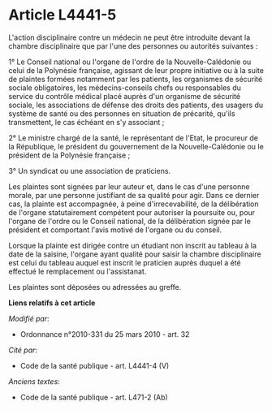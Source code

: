 # Article L4441-5

L'action disciplinaire contre un médecin ne peut être introduite devant la chambre disciplinaire que par l'une des personnes
ou autorités suivantes : 

1° Le Conseil national ou l'organe de l'ordre de la Nouvelle-Calédonie ou celui de la Polynésie française, agissant de leur
propre initiative ou à la suite de plaintes formées notamment par les patients, les organismes de sécurité sociale
obligatoires, les médecins-conseils chefs ou responsables du service du contrôle médical placé auprès d'un organisme de
sécurité sociale, les associations de défense des droits des patients, des usagers du système de santé ou des personnes en
situation de précarité, qu'ils transmettent, le cas échéant en s'y associant ; 

2° Le ministre chargé de la santé, le représentant de l'Etat, le procureur de la République, le président du gouvernement de
la Nouvelle-Calédonie ou le président de la Polynésie française ; 

3° Un syndicat ou une association de praticiens. 

Les plaintes sont signées par leur auteur et, dans le cas d'une personne morale, par une personne justifiant de sa qualité
pour agir. Dans ce dernier cas, la plainte est accompagnée, à peine d'irrecevabilité, de la délibération de l'organe
statutairement compétent pour autoriser la poursuite ou, pour l'organe de l'ordre ou le Conseil national, de la délibération
signée par le président et comportant l'avis motivé de l'organe ou du conseil. 

Lorsque la plainte est dirigée contre un étudiant non inscrit au tableau à la date de la saisine, l'organe ayant qualité pour
saisir la chambre disciplinaire est celui du tableau auquel est inscrit le praticien auprès duquel a été effectué le
remplacement ou l'assistanat. 

Les plaintes sont déposées ou adressées au greffe.

**Liens relatifs à cet article**

_Modifié par_:

  - Ordonnance n°2010-331 du 25 mars 2010 - art. 32

_Cité par_:

  - Code de la santé publique - art. L4441-4 (V)

_Anciens textes_:

  - Code de la santé publique - art. L471-2 (Ab)
